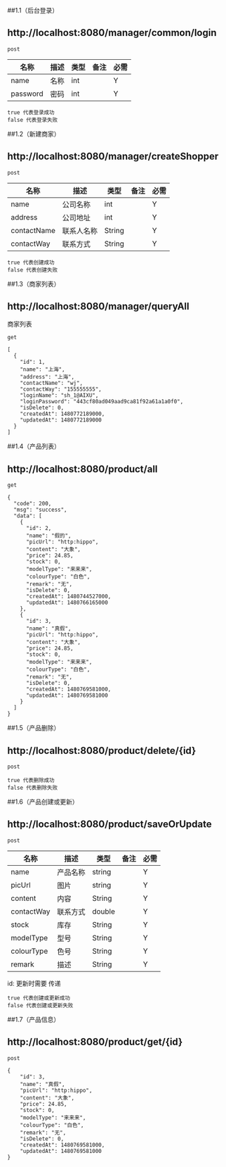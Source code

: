 


##1.1（后台登录）
## http://localhost:8080/manager/common/login

``` 
post
```



| 名称                 | 描述           | 类型           | 备注                                       | 必需   |
| ------------------ | ------------ | ------------ | ---------------------------------------- | ---- |
| name            |  名称        | int       |                                          | Y    |
| password          |    密码    | int      |                                          | Y    |
                                     

       
                      
    
``` 
true 代表登录成功
false 代表登录失败
```
##1.2（新建商家）
## http://localhost:8080/manager/createShopper


 ``` 
post
```
  
  
  | 名称                 | 描述           | 类型           | 备注                                       | 必需   
| ------------------ | ------------ | ------------ | ---------------------------------------- | ---- |
| name            | 公司名称         | int       |                                          | Y    |
| address          |    公司地址    | int      |                                          | Y    |
| contactName        | 联系人名称      | String         |                                          | Y
| contactWay        | 联系方式      | String         |                                          | Y
                       
   
``` 
true 代表创建成功
false 代表创建失败
```


##1.3（商家列表）
## http://localhost:8080/manager/queryAll
商家列表

``` 
get
```                   
``` 
[
  {
    "id": 1,
    "name": "上海",
    "address": "上海",
    "contactName": "wj",
    "contactWay": "155555555",
    "loginName": "sh_1@AIXU",
    "loginPassword": "443cf80ad049aad9ca81f92a61a1a0f0",
    "isDelete": 0,
    "createdAt": 1480772189000,
    "updatedAt": 1480772189000
  }
]
```
##1.4（产品列表）
## http://localhost:8080/product/all
``` 
get
``` 

``` 
{
  "code": 200,
  "msg": "success",
  "data": [
    {
      "id": 2,
      "name": "假的",
      "picUrl": "http:hippo",
      "content": "大象",
      "price": 24.85,
      "stock": 0,
      "modelType": "来来来",
      "colourType": "白色",
      "remark": "无",
      "isDelete": 0,
      "createdAt": 1480744527000,
      "updatedAt": 1480766165000
    },
    {
      "id": 3,
      "name": "真假",
      "picUrl": "http:hippo",
      "content": "大象",
      "price": 24.85,
      "stock": 0,
      "modelType": "来来来",
      "colourType": "白色",
      "remark": "无",
      "isDelete": 0,
      "createdAt": 1480769581000,
      "updatedAt": 1480769581000
    }
  ]
}
```

##1.5（产品删除）
## http://localhost:8080/product/delete/{id}
``` 
post
``` 

``` 
true 代表删除成功
false 代表删除失败
```

##1.6（产品创建或更新）
## http://localhost:8080/product/saveOrUpdate
``` 
post
``` 
  | 名称                 | 描述           | 类型           | 备注                                       | 必需   
| ------------------ | ------------ | ------------ | ---------------------------------------- | ---- |
| name            | 产品名称         | string       |                                          | Y    |
| picUrl          |    图片   | string      |                                          | Y    |
| content        | 内容      | String         |                                          | Y
| contactWay        | 联系方式      | double         |                                          | Y
| stock        | 库存      | String         |                                          | Y
| modelType        | 型号      | String         |                                          | Y
| colourType        | 色号      | String         |                                          | Y
| remark        | 描述      | String         |                                          | Y

id: 更新时需要 传递  
     

``` 
true 代表创建或更新成功
false 代表创建或更新失败
```
##1.7（产品信息）
## http://localhost:8080/product/get/{id}
``` 
post
``` 

``` 
{
    "id": 3,
    "name": "真假",
    "picUrl": "http:hippo",
    "content": "大象",
    "price": 24.85,
    "stock": 0,
    "modelType": "来来来",
    "colourType": "白色",
    "remark": "无",
    "isDelete": 0,
    "createdAt": 1480769581000,
    "updatedAt": 1480769581000
}

```

  
  
  
  
  
  